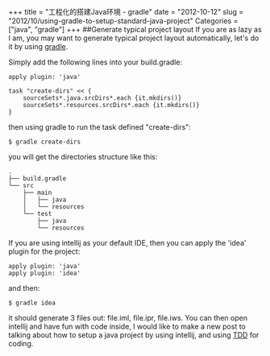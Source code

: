 +++
title = "工程化的搭建Java环境 - gradle"
date = "2012-10-12"
slug = "2012/10/using-gradle-to-setup-standard-java-project"
Categories = ["java", "gradle"]
+++
##Generate typical project layout
If you are as lazy as I am, you may want to generate typical project layout automatically, let's do it by using [gradle](http://www.gradle.org/).

Simply add the following lines into your build.gradle:

    apply plugin: 'java'

    task "create-dirs" << {
        sourceSets*.java.srcDirs*.each {it.mkdirs()}
        sourceSets*.resources.srcDirs*.each {it.mkdirs()}
    }

then using gradle to run the task defined "create-dirs":

    $ gradle create-dirs

you will get the directories structure like this:

    .
    ├── build.gradle
    └── src
        ├── main
        │   ├── java
        │   └── resources
        └── test
            ├── java
            └── resources
If you are using intellij as your default IDE, then you can apply the 'idea' plugin for the project:

    apply plugin: 'java'
    apply plugin: 'idea'

and then:

    $ gradle idea

it should generate 3 files out: file.iml, file.ipr, file.iws. You can then open intellij and have fun with code inside, I would like to make a new post to talking about how to setup a java project by using intellij, and using [TDD](http://en.wikipedia.org/wiki/Test-driven_development) for coding.
